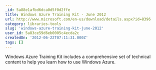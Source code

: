 ```yaml
---
_id: 5a88e1afbd6dca0d5f0d2ffe
title: Windows Azure Training Kit - June 2012
url: http://www.microsoft.com/en-us/download/details.aspx?id=8396
category: libraries-tools
slug: 'windows-azure-training-kit-june-2012'
user_id: 5a83ce59d6eb0005c4ecda2c
createdOn: '2012-06-22T07:11:31.000Z'
tags: []
---
```


Windows Azure Training Kit includes a comprehensive set of technical content to help you learn how to use Windows Azure.

